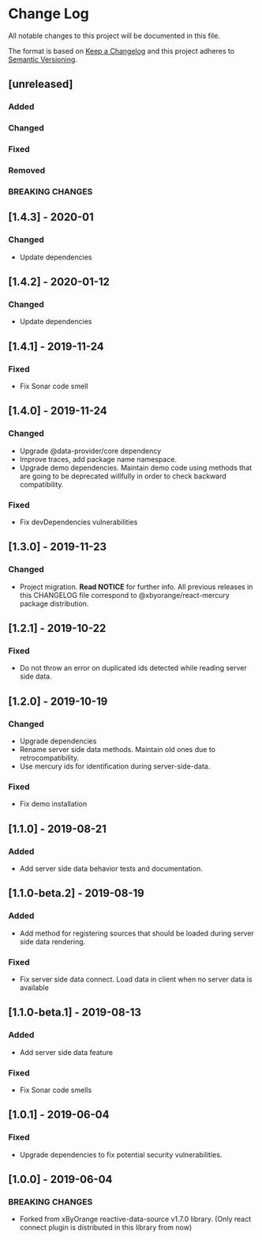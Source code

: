 # Change Log
All notable changes to this project will be documented in this file.

The format is based on [Keep a Changelog](http://keepachangelog.com/)
and this project adheres to [Semantic Versioning](http://semver.org/).

## [unreleased]
### Added
### Changed
### Fixed
### Removed
### BREAKING CHANGES

## [1.4.3] - 2020-01
### Changed
- Update dependencies

## [1.4.2] - 2020-01-12
### Changed
- Update dependencies

## [1.4.1] - 2019-11-24
### Fixed
- Fix Sonar code smell

## [1.4.0] - 2019-11-24
### Changed
- Upgrade @data-provider/core dependency
- Improve traces, add package name namespace.
- Upgrade demo dependencies. Maintain demo code using methods that are going to be deprecated willfully in order to check backward compatibility.

### Fixed
- Fix devDependencies vulnerabilities

## [1.3.0] - 2019-11-23
### Changed
- Project migration. __Read NOTICE__ for further info. All previous releases in this CHANGELOG file correspond to @xbyorange/react-mercury package distribution.

## [1.2.1] - 2019-10-22
### Fixed
- Do not throw an error on duplicated ids detected while reading server side data.

## [1.2.0] - 2019-10-19
### Changed
- Upgrade dependencies
- Rename server side data methods. Maintain old ones due to retrocompatibility.
- Use mercury ids for identification during server-side-data.

### Fixed
- Fix demo installation

## [1.1.0] - 2019-08-21
### Added
- Add server side data behavior tests and documentation.

## [1.1.0-beta.2] - 2019-08-19
### Added
- Add method for registering sources that should be loaded during server side data rendering.

### Fixed
- Fix server side data connect. Load data in client when no server data is available

## [1.1.0-beta.1] - 2019-08-13
### Added
- Add server side data feature

### Fixed
- Fix Sonar code smells

## [1.0.1] - 2019-06-04
### Fixed
- Upgrade dependencies to fix potential security vulnerabilities.

## [1.0.0] - 2019-06-04
### BREAKING CHANGES
- Forked from xByOrange reactive-data-source v1.7.0 library. (Only react connect plugin is distributed in this library from now)
